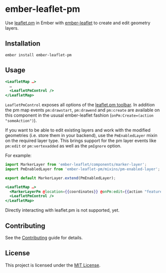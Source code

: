 ember-leaflet-pm
==============================================================================

Use [leaflet.pm](https://github.com/codeofsumit/leaflet.pm) in Ember with [ember-leaflet](https://ember-leaflet.com) to create and edit geometry layers.


Installation
------------------------------------------------------------------------------

```
ember install ember-leaflet-pm
```


Usage
------------------------------------------------------------------------------

```hbs
<LeafletMap …>
  …
  <LeafletPmControl />
</LeafletMap>
```

`LeafletPmControl` exposes all options of the [leaflet.pm toolbar](https://github.com/codeofsumit/leaflet.pm#leafletpm-toolbar). In addition the pm map events `pm:drawstart`, `pm:drawend` and `pm:create` are available on this component in the ususal ember-leaflet fashion (`onPm:Create=(action "someAction")`).

If you want to be able to edit existing layers and work with the modified geometries (i.e. store them in your backend), use the `PmEnabledLayer` mixin on the required layer type. This brings support for the pm layer events like `pm:edit` or `pm:vertexadded` as well as the `pmIgnore` option.

For example:
```js
import MarkerLayer from 'ember-leaflet/components/marker-layer';
import PmEnabledLayer from 'ember-leaflet-pm/mixins/pm-enabled-layer';

export default MarkerLayer.extend(PmEnabledLayer);
```

```hbs
<LeafletMap …>
  <MarkerLayerPm @location={{coordinates}} @onPm:edit={{action "featuredEdited"}} />
  <LeafletPmControl />
</LeafletMap>
```

Directly interacting with leaflet.pm is not supported, yet.

Contributing
------------------------------------------------------------------------------

See the [Contributing](CONTRIBUTING.md) guide for details.


License
------------------------------------------------------------------------------

This project is licensed under the [MIT License](LICENSE.md).
